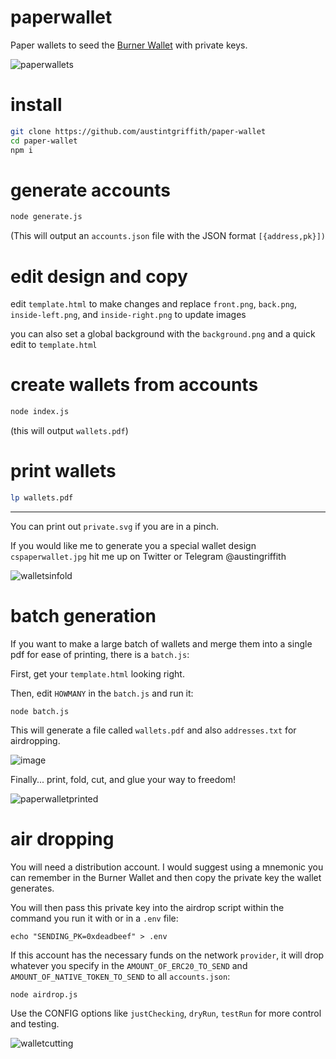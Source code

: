 # paperwallet
Paper wallets to seed the [Burner Wallet](https://github.com/austintgriffith/burner-wallet) with private keys.

![paperwallets](https://user-images.githubusercontent.com/2653167/51704894-6c7be780-1fd7-11e9-8bf9-09d9a55f6943.jpg)

# install
```bash
git clone https://github.com/austintgriffith/paper-wallet
cd paper-wallet
npm i
```

# generate accounts
```bash
node generate.js
```
(This will output an `accounts.json` file with the JSON format `[{address,pk}])`

# edit design and copy
edit `template.html` to make changes and replace `front.png`, `back.png`, `inside-left.png`, and `inside-right.png` to update images

you can also set a global background with the `background.png` and a quick edit to `template.html`

# create wallets from accounts
```bash
node index.js
```

(this will output `wallets.pdf`)

# print wallets
```bash
lp wallets.pdf
```

-------------------------

You can print out `private.svg` if you are in a pinch.

If you would like me to generate you a special wallet design `cspaperwallet.jpg` hit me up on Twitter or Telegram @austingriffith

![walletsinfold](https://user-images.githubusercontent.com/2653167/51705218-3ab75080-1fd8-11e9-9495-66458938d9f9.jpg)


# batch generation

If you want to make a large batch of wallets and merge them into a single pdf for ease of printing, there is a `batch.js`:

First, get your `template.html` looking right.

Then, edit `HOWMANY` in the `batch.js` and run it:
```
node batch.js
```
This will generate a file called `wallets.pdf` and also `addresses.txt` for airdropping.

![image](https://user-images.githubusercontent.com/2653167/55583840-18306a80-56e0-11e9-80ef-16d177b415fa.png)

Finally... print, fold, cut, and glue your way to freedom!

![paperwalletprinted](https://user-images.githubusercontent.com/2653167/55584775-48790880-56e2-11e9-93b6-4034c2b0ff5d.jpg)

# air dropping

You will need a distribution account. I would suggest using a mnemonic you can remember in the Burner Wallet and then copy the private key the wallet generates.

You will then pass this private key into the airdrop script within the command you run it with or in a `.env` file:

```
echo "SENDING_PK=0xdeadbeef" > .env
```

If this account has the necessary funds on the network `provider`, it will drop whatever you specify in the `AMOUNT_OF_ERC20_TO_SEND` and `AMOUNT_OF_NATIVE_TOKEN_TO_SEND` to all `accounts.json`:
```
node airdrop.js
```

Use the CONFIG options like `justChecking`, `dryRun`, `testRun` for more control and testing.

![walletcutting](https://user-images.githubusercontent.com/2653167/51705234-4440b880-1fd8-11e9-93ed-93338376cfdc.jpg)
